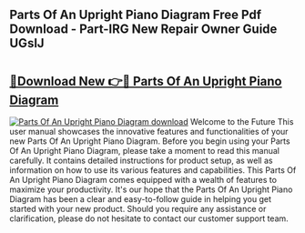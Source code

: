 ## Parts Of An Upright Piano Diagram Free Pdf Download - Part-IRG New Repair Owner Guide UGslJ

# <h2><a href="http://dfkmpg.blite.top/?on=Parts+Of+An+Upright+Piano+Diagram">🔗Download New 👉🔴 Parts Of An Upright Piano Diagram</a></h2>

[![Parts Of An Upright Piano Diagram download](https://i.imgur.com/lujVjoI.png)](http://dfkmpg.blite.top/?on=Parts+Of+An+Upright+Piano+Diagram)
Welcome to the Future This user manual showcases the innovative features and functionalities of your new Parts Of An Upright Piano Diagram. Before you begin using your Parts Of An Upright Piano Diagram, please take a moment to read this manual carefully. It contains detailed instructions for product setup, as well as information on how to use its various features and capabilities. This Parts Of An Upright Piano Diagram comes equipped with a wealth of features to maximize your productivity. It's our hope that the Parts Of An Upright Piano Diagram has been a clear and easy-to-follow guide in helping you get started with your new product. Should you require any assistance or clarification, please do not hesitate to contact our customer support team.
